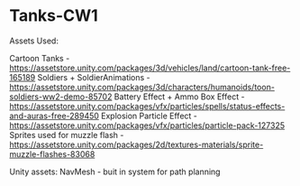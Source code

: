 # Tanks-CW1

Assets Used:

Cartoon Tanks - https://assetstore.unity.com/packages/3d/vehicles/land/cartoon-tank-free-165189
Soldiers + SoldierAnimations - https://assetstore.unity.com/packages/3d/characters/humanoids/toon-soldiers-ww2-demo-85702
Battery Effect + Ammo Box Effect - https://assetstore.unity.com/packages/vfx/particles/spells/status-effects-and-auras-free-289450
Explosion Particle Effect - https://assetstore.unity.com/packages/vfx/particles/particle-pack-127325
Sprites used for muzzle flash - https://assetstore.unity.com/packages/2d/textures-materials/sprite-muzzle-flashes-83068

Unity assets:
NavMesh - buit in system for path planning
